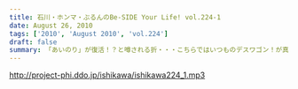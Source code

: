 ```yaml
---
title: 石川・ホンマ・ぶるんのBe-SIDE Your Life! vol.224-1
date: August 26, 2010
tags: ['2010', 'August 2010', 'vol.224']
draft: false
summary: 「あいのり」が復活！？と噂される折・・・こちらではいつものデスワゴン！が真夏に復活！今回のラストは見事なミラクルが起こったらしいのですが～～～NAMAE
---
```


http://project-phi.ddo.jp/ishikawa/ishikawa224_1.mp3